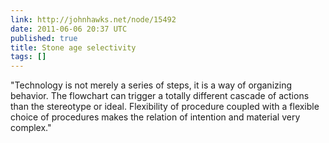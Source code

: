 ```yaml
---
link: http://johnhawks.net/node/15492
date: 2011-06-06 20:37 UTC
published: true
title: Stone age selectivity
tags: []
---
```


"Technology is not merely a series of steps, it is a way of organizing behavior. The flowchart can trigger a totally different cascade of actions than the stereotype or ideal. Flexibility of procedure coupled with a flexible choice of procedures makes the relation of intention and material very complex."
